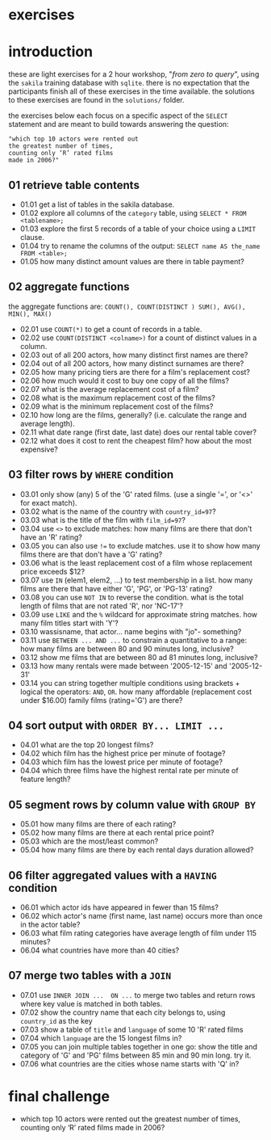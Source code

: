 exercises
===
# introduction 
these are light exercises for a 2 hour workshop, "_from zero to query_", using the `sakila` training database with `sqlite`. there is no expectation that the participants finish all of these exercises in the time available. the solutions to these exercises are found in the `solutions/` folder.

the exercises below each focus on a specific aspect of the `SELECT` statement and are meant to build towards answering the question: 

```
"which top 10 actors were rented out 
the greatest number of times, 
counting only ‘R’ rated films 
made in 2006?"
```

## 01 retrieve table contents
* 01.01 get a list of tables in the sakila database.
* 01.02 explore all columns of the `category` table, using `SELECT * FROM <tablename>;`
* 01.03 explore the first 5 records of a table of your choice using a `LIMIT` clause.
* 01.04 try to rename the columns of the output: `SELECT name AS the_name FROM <table>;`
* 01.05 how many distinct amount values are there in table payment?

## 02 aggregate functions
the aggregate functions are: `COUNT(), COUNT(DISTINCT ) SUM(), AVG(), MIN(), MAX()`

- 02.01 use `COUNT(*)` to get a count of records in a table.
- 02.02 use `COUNT(DISTINCT <colname>)` for a count of distinct values in a column.
- 02.03 out of all 200 actors, how many distinct first names are there?
- 02.04 out of all 200 actors, how many distinct surnames are there?
- 02.05 how many pricing tiers are there for a film's replacement cost?
- 02.06 how much would it cost to buy one copy of all the films?
- 02.07 what is the average replacement cost of a film?
- 02.08 what is the maximum replacement cost of the films?
- 02.09 what is the minimum replacement cost of the films?
- 02.10 how long are the films, generally? (i.e. calculate the range and average length).
- 02.11 what date range (first date, last date) does our rental table cover?
- 02.12 what does it cost to rent the cheapest film? how about the most expensive?

## 03 filter rows by `WHERE` condition
- 03.01 only show (any) 5 of the 'G' rated films. (use a single '=', or '<>' for exact match).
- 03.02 what is the name of the country with `country_id=97`?
- 03.03 what is the title of the film with `film_id=97`?
- 03.04 use `<>` to exclude matches: how many films are there that don't have an 'R' rating?
- 03.05 you can also use `!=` to exclude matches. use it to show how many films there are that don't have a 'G' rating?
- 03.06 what is the least replacement cost of a film whose replacement price exceeds $12?
- 03.07 use `IN` (elem1, elem2, ...) to test membership in a list. how many films are there that have either 'G', 'PG', or 'PG-13' rating?
- 03.08 you can use `NOT IN` to reverse the condition. what is the total length of films that are not rated 'R', nor 'NC-17'?
- 03.09 use `LIKE` and the `%` wildcard for approximate string matches. how many film titles start with 'Y'?
- 03.10 wassisname, that actor... name begins with "jo"- something?
- 03.11 use `BETWEEN ... AND ...` to constrain a quantitative to a range: how many films are between 80 and 90 minutes long, inclusive?
- 03.12 show me films that are between 80 ad 81 minutes long, inclusive?
- 03.13 how many rentals were made between '2005-12-15' and '2005-12-31'
- 03.14 you can string together multiple conditions using brackets + logical the operators: `AND`, `OR`. how many affordable (replacement cost under $16.00) family films (rating='G') are there?

## 04 sort output with `ORDER BY... LIMIT ...`
- 04.01 what are the top 20 longest films?
- 04.02 which film has the highest price per minute of footage?
- 04.03 which film has the lowest price per minute of footage?
- 04.04 which three films have the highest rental rate per minute of feature length?

## 05 segment rows by column value with `GROUP BY`
- 05.01 how many films are there of each rating?
- 05.02 how many films are there at each rental price point? 
- 05.03 which are the most/least common?
- 05.04 how many films are there by each rental days duration allowed?

## 06 filter aggregated values with a `HAVING` condition
- 06.01 which actor ids have appeared in fewer than 15 films?
- 06.02 which actor's name (first name, last name) occurs more than once in the actor table?
- 06.03 what film rating categories have average length of film under 115 minutes?
- 06.04 what countries have more than 40 cities?

## 07 merge two tables with a `JOIN`
- 07.01 use `INNER JOIN ...  ON ...` to merge two tables and return rows where key value is matched in both tables.
- 07.02 show the country name that each city belongs to, using `country_id` as the key
- 07.03 show a table of `title` and `language` of some 10 'R' rated films 
- 07.04 which `language` are the 15 longest films in?
- 07.05 you can join multiple tables together in one go: show the title and category of 'G' and 'PG' films between 85 min and 90 min long. try it.
- 07.06 what countries are the cities whose name starts with 'Q' in?


# final challenge
- which top 10 actors were rented out the greatest number of times, counting only ‘R’ rated films made in 2006?

 
